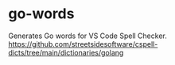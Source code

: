 # go-words

Generates Go words for VS Code Spell Checker.
https://github.com/streetsidesoftware/cspell-dicts/tree/main/dictionaries/golang
